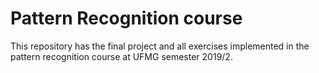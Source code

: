 # Pattern Recognition course

This repository has the final project and all exercises implemented in the pattern recognition course at UFMG semester 2019/2.
